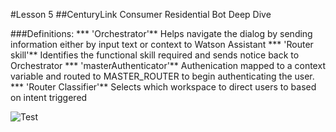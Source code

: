 #Lesson 5
##CenturyLink Consumer Residential Bot Deep Dive

###Definitions:
*** 'Orchestrator'** 
Helps navigate the dialog by sending information either by input text or context to Watson Assistant
*** 'Router skill'**
Identifies the functional skill required and sends notice back to Orchestrator
*** 'masterAuthenticator'**
Authenication mapped to a context variable and routed to MASTER_ROUTER to begin authenticating the user. 
*** 'Router Classifier'**
Selects which workspace to direct users to based on intent triggered

![Test](Master_Router.png)


